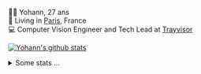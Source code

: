 <p>
  👨🏻 <bold>Yohann</bold>, 27 ans<br/>
  💼 Living in <a href="https://www.google.com/maps?q=paris">Paris</a>, France<br/>
  💻 Computer Vision Engineer and Tech Lead at <a href="https://trayvisor.com/">Trayvisor</a><br/>
</p>

<a href="https://github.com/anuraghazra/github-readme-stats"><img align="center" src="https://github-readme-stats-go94hl40s-yohann84l.vercel.app//api?username=yohann84L&show_icons=true&include_all_commits=true" alt="Yohann's github stats" /> </a>


<details>
  <summary>Some stats ...</summary><br/>
  

<!--START_SECTION:waka-->
![Code Time](http://img.shields.io/badge/Code%20Time-44%20hrs%2056%20mins-blue)

![Profile Views](http://img.shields.io/badge/Profile%20Views-87-blue)

**🐱 My GitHub Data** 

> 🏆 949 Contributions in the Year 2022
 > 
> 📦 440.4 kB Used in GitHub's Storage 
 > 
> 🚫 Not Opted to Hire
 > 
> 📜 23 Public Repositories 
 > 
> 🔑 21 Private Repositories  
 > 
**I'm an Early 🐤** 

```text
🌞 Morning    334 commits    ████████░░░░░░░░░░░░░░░░░   34.68% 
🌆 Daytime    523 commits    █████████████░░░░░░░░░░░░   54.31% 
🌃 Evening    106 commits    ██░░░░░░░░░░░░░░░░░░░░░░░   11.01% 
🌙 Night      0 commits      ░░░░░░░░░░░░░░░░░░░░░░░░░   0.0%

```
📅 **I'm Most Productive on Friday** 

```text
Monday       186 commits    ████░░░░░░░░░░░░░░░░░░░░░   19.31% 
Tuesday      157 commits    ████░░░░░░░░░░░░░░░░░░░░░   16.3% 
Wednesday    169 commits    ████░░░░░░░░░░░░░░░░░░░░░   17.55% 
Thursday     204 commits    █████░░░░░░░░░░░░░░░░░░░░   21.18% 
Friday       224 commits    █████░░░░░░░░░░░░░░░░░░░░   23.26% 
Saturday     14 commits     ░░░░░░░░░░░░░░░░░░░░░░░░░   1.45% 
Sunday       9 commits      ░░░░░░░░░░░░░░░░░░░░░░░░░   0.93%

```


📊 **This Week I Spent My Time On** 

```text
⌚︎ Time Zone: Europe/Paris

💬 Programming Languages: 
JavaScript               18 hrs 10 mins      ██████████████░░░░░░░░░░░   56.17% 
Python                   6 hrs 16 mins       ████░░░░░░░░░░░░░░░░░░░░░   19.37% 
Other                    4 hrs 16 mins       ███░░░░░░░░░░░░░░░░░░░░░░   13.22% 
YAML                     44 mins             ░░░░░░░░░░░░░░░░░░░░░░░░░   2.28% 
JSON                     36 mins             ░░░░░░░░░░░░░░░░░░░░░░░░░   1.87%

🔥 Editors: 
WebStorm                 18 hrs 32 mins      ██████████████░░░░░░░░░░░   57.32% 
PyCharm                  7 hrs 56 mins       ██████░░░░░░░░░░░░░░░░░░░   24.55% 
Browser                  4 hrs 16 mins       ███░░░░░░░░░░░░░░░░░░░░░░   13.2% 
VS Code                  1 hr 35 mins        █░░░░░░░░░░░░░░░░░░░░░░░░   4.92%

💻 Operating System: 
Mac                      32 hrs 21 mins      █████████████████████████   100.0%

```

**I Mostly Code in Python** 

```text
Python                   18 repos            ██████████████░░░░░░░░░░░   56.25% 
Java                     6 repos             ████░░░░░░░░░░░░░░░░░░░░░   18.75% 
JavaScript               2 repos             █░░░░░░░░░░░░░░░░░░░░░░░░   6.25% 
R                        2 repos             █░░░░░░░░░░░░░░░░░░░░░░░░   6.25% 
HTML                     1 repo              ░░░░░░░░░░░░░░░░░░░░░░░░░   3.12%

```



 Last Updated on 03/09/2022 02:36:41 UTC
<!--END_SECTION:waka-->
